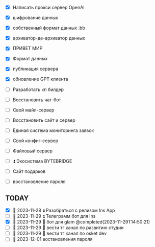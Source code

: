 - [x] Написать прокси сервер  OpenAi
- [x] шифрование данных
- [x] собственный формат данных .bb
- [x] архиватор-де-архиватор данных
- [x] ПРИВЕТ МИР
- [x] Формат данных

- [x] публикация сервера
- [x] обновление GPT клиента



- [ ] Разработать кп билдер 
- [ ] Восстановить чат-бот 
- [ ] Свой майл-сервер 
- [ ] Восстановить сайт и сервер 
- [ ] Единая система мониторинга заявок 
- [ ] Свой конфиг-сервер 
- [ ] Файловый сервер 
- [ ] ⏫  Экосистема BYTEBRIDGE 
- [ ] Сайт подарков 
- [ ] восстановление пароля 
## TODAY 
- [x] 📅 2023-11-28 ⏫  Разобраться с релизом Ins App
- [ ] 📅 2023-11-29 ⏫  Телеграмм бот для Ins 
- [x] 📅 2023-11-29 🔼  бот для glam  @completed(2023-11-29T14:50:21)
- [ ] 📅 2023-11-29  🔽  вести тг канал по развитию студии 
- [ ]  📅 2023-11-29 🔽  вести тг канал по osket dev 
- [ ] 📅 2023-12-01 востановления пароля 